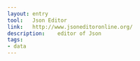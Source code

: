 ```yaml
---
layout: entry
tool:	Json Editor
link:	http://www.jsoneditoronline.org/
description:	editor of Json
tags:
- data	
---
```


